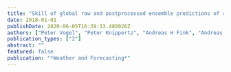 ```yaml
---
title: "Skill of global raw and postprocessed ensemble predictions of rainfall over northern tropical Africa"
date: 2018-01-01
publishDate: 2020-06-05T16:39:33.480026Z
authors: ["Peter Vogel", "Peter Knippertz", "Andreas H Fink", "Andreas Schlueter", "Tilmann Gneiting"]
publication_types: ["2"]
abstract: ""
featured: false
publication: "*Weather and Forecasting*"
---
```


